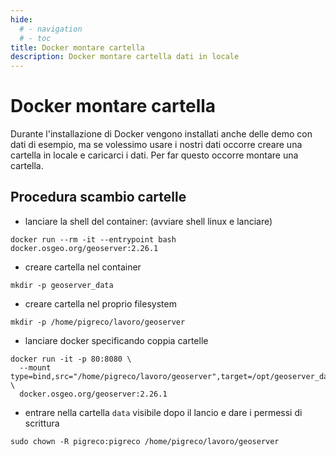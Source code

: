 ```yaml
---
hide:
  # - navigation
  # - toc
title: Docker montare cartella
description: Docker montare cartella dati in locale
---
```


# Docker montare cartella

Durante l'installazione di Docker vengono installati anche delle demo con dati di esempio, ma se volessimo usare i nostri dati occorre creare una cartella in locale e caricarci i dati. Per far questo occorre montare una cartella.

## Procedura scambio cartelle

- lanciare la shell del container:
(avviare shell linux e lanciare)
```
docker run --rm -it --entrypoint bash docker.osgeo.org/geoserver:2.26.1
```

- creare cartella nel container
```
mkdir -p geoserver_data
```

- creare cartella nel proprio filesystem
```
mkdir -p /home/pigreco/lavoro/geoserver
```

- lanciare docker specificando coppia cartelle
```
docker run -it -p 80:8080 \
  --mount type=bind,src="/home/pigreco/lavoro/geoserver",target=/opt/geoserver_data/ \
  docker.osgeo.org/geoserver:2.26.1
```

- entrare nella cartella `data` visibile dopo il lancio e dare i permessi di scrittura
```
sudo chown -R pigreco:pigreco /home/pigreco/lavoro/geoserver
```